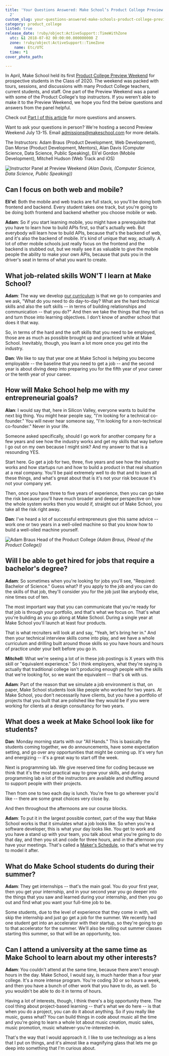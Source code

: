 ```yaml
---
title: 'Your Questions Answered: Make School’s Product College Preview Weekend Part
  2'
custom_slug: your-questions-answered-make-schools-product-college-preview-weekend-part-2
category: product_college
listed: true
release_date: !ruby/object:ActiveSupport::TimeWithZone
  utc: &1 2018-07-02 00:00:00.000000000 Z
  zone: !ruby/object:ActiveSupport::TimeZone
    name: Etc/UTC
  time: *1
cover_photo_path: 

---
```

In April, Make School held its first [Product College Preview Weekend](http://forms.makeschool.com/product-college-preview-weekend-july-2018) for prospective students in the Class of 2020. The weekend was packed with tours, sessions, and discussions with many Product College teachers, current students, and staff. One part of the Preview Weekend was a panel with some of the Product College's top instructors. If you weren't able to make it to the Preview Weekend, we hope you find the below questions and answers from the panel helpful.

Check out [Part I of this article](https://www.makeschool.com/blog/product-college-preview-weekend-recap-part-1) for more questions and answers.

Want to ask your questions in person? We're hosting a second Preview Weekend July 13-15. Email <admissions@makeschool.com> for more details.

The Instructors: Adam Braus (Product Development, Web Development), Dan Morse (Product Development, Mentors), Alan Davis (Computer Science, Data Science, Public Speaking), Eli'el Gordon (Mobile Development), Mitchell Hudson (Web Track and iOS)

![Instructor Panel at Preview Weekend](http://res.cloudinary.com/makeschool/image/upload/s--dnl-wV_d--/v1530565543/Blog/Make_School_Preview_Day_Alan.jpg)
_(Alan Davis, (Computer Science, Data Science, Public Speaking))_

## Can I focus on both web and mobile?

__Eli'el__: Both the mobile and web tracks are full stack, so you'll be doing both frontend and backend. Every student takes one track, but you're going to be doing both frontend and backend whether you choose mobile or web.

__Adam__: So if you start learning mobile, you might have a prerequisite that you have to learn how to build APIs first, so that's actually web. But everybody will learn how to build APIs, because that's the backend of web, and it's also the backend of mobile. It's kind of unique that way, actually. A lot of other mobile schools just really focus on the frontend and the backend is stubbed out, but we really see it as valuable to give the mobile people the ability to make your own APIs, because that puts you in the driver's seat in terms of what you want to create.

## What job-related skills WON'T I learn at Make School?

__Adam__: The way we develop [our curriculum](https://docs.google.com/document/d/1hz-Nv1_pc1z2yHbHhEeWb2mlwWu-g4nZiKWup8owUmc/preview) is that we go to companies and we ask, "What do you need to do day-to-day? What are the hard technical skills and also the soft skills -- in terms of building relationships and communication -- that you do?" And then we take the things that they tell us and turn those into learning objectives. I don't know of another school that does it that way.

So, in terms of the hard and the soft skills that you need to be employed, those are as much as possible brought up and practiced while at Make School. Inevitably, though, you learn a lot more once you get into the industry.

__Dan__: We like to say that year one at Make School is helping you become employable -- the baseline that you need to get a job -- and the second year is about diving deep into preparing you for the fifth year of your career or the tenth year of your career.

## How will Make School help me with my entrepreneurial goals?

__Alan__: I would say that, here in Silicon Valley, everyone wants to build the next big thing. You might hear people say, "I'm looking for a technical co-founder." You will never hear someone say, "I'm looking for a non-technical co-founder." Never in your life.

Someone asked specifically, should I go work for another company for a few years and see how the industry works and get my skills that way before I go out on my own because I might sink? And my answer to that is a resounding YES.

Start here. Go get a job for two, three, five years and see how the industry works and how startups run and how to build a product in that real situation at a real company. You'll be paid extremely well to do that and to learn all these things, and what's great about that is it's not your risk because it's not your company yet.

Then, once you have three to five years of experience, then you can go take the risk because you'll have much broader and deeper perspective on how the whole system works then you would if, straight out of Make School, you take all the risk right away.

__Dan__: I've heard a lot of successful entrepreneurs give this same advice -- work one or two years in a well-oiled machine so that you know how to build a well-oiled machine yourself.

![Adam Braus Head of the Product College](https://res.cloudinary.com/makeschool/image/upload/v1530566325/Blog/Make_School_Preview_Day_Web_106.jpg)
_(Adam Braus, (Head of the Product College))_

## Will I be able to get hired for jobs that require a bachelor's degree?

__Adam__: So sometimes when you're looking for jobs you'll see, "Required: Bachelor of Science." Guess what? If you apply to the job and you can do the skills of that job, they'll consider you for the job just like anybody else, nine times out of ten.

The most important way that you can communicate that you're ready for that job is through your portfolio, and that's what we focus on. That's what you're building as you go along at Make School. During a single year at Make School you'll launch at least four products.

That is what recruiters will look at and say, "Yeah, let's bring her in." And then your technical interview skills come into play, and we have a whole curriculum and drilling built around those skills so you have hours and hours of practice under your belt before you go in.

__Mitchell__: What we're seeing a lot of in these job postings is X years with this skill or "equivalent experience." So I think employers, what they're saying is actually that traditional college isn't producing enough people with the skills that we're looking for, so we want the equivalent -- that's ok with us.

__Adam__: Part of the reason that we simulate a job environment is that, on paper, Make School students look like people who worked for two years. At Make School, you don't necessarily have clients, but you have a portfolio of projects that you built that are polished like they would be if you were working for clients at a design consultancy for two years.

## What does a week at Make School look like for students?

__Dan__: Monday morning starts with our "All Hands." This is basically the students coming together, we do announcements, have some expectation setting, and go over any opportunities that might be coming up. It's very fun and energizing -- it's a great way to start off the week.

Next is programming lab. We give reserved time for coding because we think that it's the most practical way to grow your skills, and during programming lab a lot of the instructors are available and shuffling around to support people with their projects.

Then from one to two each day is lunch. You're free to go wherever you'd like -- there are some great choices very close by.

And then throughout the afternoons are our course blocks.

__Adam__: To put it in the largest possible context, part of the way that Make School works is that it simulates what a job looks like. So when you're a software developer, this is what your day looks like. You get to work and you have a stand up with your team, you talk about what you're going to do that day, and then you sit and code for three hours, and in the afternoon you have your meetings. That's called a [Maker's Schedule](http://www.paulgraham.com/makersschedule.html), so that's what we try to model it after.

## What do Make School students do during their summer?

__Adam__: They get internships -- that's the main goal. You do your first year, then you get your internship, and in your second year you go deeper into the things that you saw and learned during your internship, and then you go out and find what you want your full-time job to be.

Some students, due to the level of experience that they come in with, will skip the internship and just go get a job for the summer. We recently had one student get into an accelerator with their startup, so they're going to go to that accelerator for the summer. We'll also be rolling out summer classes starting this summer, so that will be an opportunity, too.

## Can I attend a university at the same time as Make School to learn about my other interests?

__Adam__: You couldn't attend at the same time, because there aren't enough hours in the day. Make School, I would say, is much harder than a four year college. It's a more intense program. You're coding 30 or so hours a week, and then you have a bunch of other work that you have to do, as well. So you wouldn't be able to do it in terms of hours.

Having a lot of interests, though, I think there's a big opportunity there. The cool thing about project-based learning -- that's what we do here -- is that when you do a project, you can do it about anything. So if you really like music, guess what? You can build things in code about music all the time and you're going to learn a whole lot about music creation, music sales, music promotion, music whatever-you're-interested-in.

That's the way that I would approach it. I like to use technology as a lens that I put on things, and it's almost like a magnifying glass that lets me go deep into something that I'm curious about.